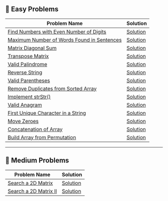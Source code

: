 ## 📂 Easy Problems
| Problem Name                                                                                                            | Solution                                                          |
| ----------------------------------------------------------------------------------------------------------------------- | ----------------------------------------------------------------- |
| [Find Numbers with Even Number of Digits](https://leetcode.com/problems/find-numbers-with-even-number-of-digits/)       | [Solution](./Easy/1295_FindNumbersWithEvenNumberOfDigits.java)    |
| [Maximum Number of Words Found in Sentences](https://leetcode.com/problems/maximum-number-of-words-found-in-sentences/) | [Solution](./Easy/2114_MaximumNumberOfWordsFoundInSentences.java) |
| [Matrix Diagonal Sum](https://leetcode.com/problems/matrix-diagonal-sum/)                                               | [Solution](./Easy/1572_MatrixDiagonalSum.java)                    |
| [Transpose Matrix](https://leetcode.com/problems/transpose-matrix/)                                                     | [Solution](./Easy/867_TransposeMatrix.java)                       |
| [Valid Palindrome](https://leetcode.com/problems/valid-palindrome/)                                                     | [Solution](./Easy/125_ValidPalindrome.java)                       |
| [Reverse String](https://leetcode.com/problems/reverse-string/)                                                         | [Solution](./Easy/344_ReverseString.java)                         |
| [Valid Parentheses](https://leetcode.com/problems/valid-parentheses/)                                                   | [Solution](./Easy/20_ValidParentheses.java)                       |
| [Remove Duplicates from Sorted Array](https://leetcode.com/problems/remove-duplicates-from-sorted-array/)               | [Solution](./Easy/26_RemoveDuplicatesFromSortedArray.java)        |
| [Implement strStr()](https://leetcode.com/problems/implement-strstr/)                                                   | [Solution](./Easy/28_ImplementStrStr.java)                        |
| [Valid Anagram](https://leetcode.com/problems/valid-anagram/)                                                           | [Solution](./Easy/242_ValidAnagram.java)                          |
| [First Unique Character in a String](https://leetcode.com/problems/first-unique-character-in-a-string/)                 | [Solution](./Easy/387_FirstUniqueCharacterInString.java)          |
| [Move Zeroes](https://leetcode.com/problems/move-zeroes/)                                                               | [Solution](./Easy/283_MoveZeroes.java)                            |
| [Concatenation of Array](https://leetcode.com/problems/concatenation-of-array/)                                         | [Solution](./Easy/1929_ConcatenationOfArray.java)                 |
| [Build Array from Permutation](https://leetcode.com/problems/build-array-from-permutation/)                             | [Solution](./Easy/1920_BuildArrayFromPermutation.java)            |



---

## 📂 Medium Problems
| Problem Name | Solution |
|--------------|----------|
| [Search a 2D Matrix](https://leetcode.com/problems/search-a-2d-matrix/) | [Solution](./Medium/74_SearchA2DMatrix.java) |
| [Search a 2D Matrix II](https://leetcode.com/problems/search-a-2d-matrix-ii/) | [Solution](./Medium/240_SearchA2DMatrixII.java) |
